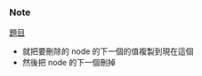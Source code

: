 ### Note
[題目](https://leetcode.com/problems/delete-node-in-a-linked-list/description/)

- 就把要刪除的 node 的下一個的值複製到現在這個
- 然後把 node 的下一個刪掉